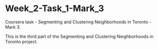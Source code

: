# Week_2-Task_1-Mark_3

Coursera task - Segmenting and Clustering Neighborhoods in Toronto - Mark 3.

This is the third part of the Segmenting and Clustering Neighborhoods in Toronto project.
